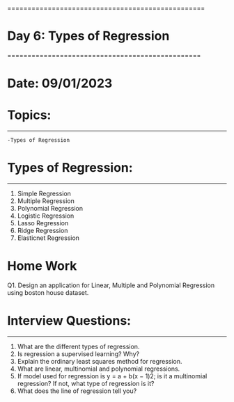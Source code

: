 =================================================
# Day 6: Types of Regression
================================================
# Date: 09/01/2023
# Topics:
------------------
	-Types of Regression

# Types of Regression:
----------------------

1. Simple Regression
2. Multiple Regression
3. Polynomial Regression
4. Logistic Regression
5. Lasso Regression
6. Ridge Regression
7. Elasticnet Regression


# Home Work

Q1. Design an application for Linear, Multiple and Polynomial Regression using boston house dataset.


# Interview Questions:
--------------------

1. What are the different types of regression.
2. Is regression a supervised learning? Why?
3. Explain the ordinary least squares method for regression.
4. What are linear, multinomial and polynomial regressions.
5. If model used for regression is
y = a + b(x − 1)2;
is it a multinomial regression? If not, what type of regression is it?
6. What does the line of regression tell you?
